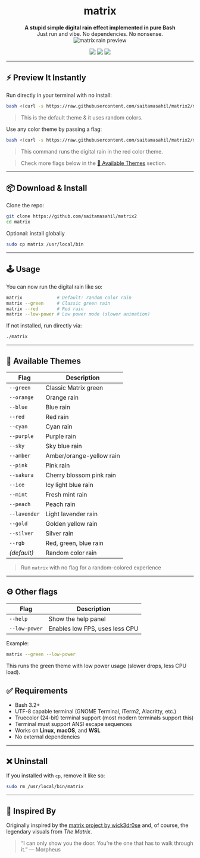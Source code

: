 <div align="center">

# matrix

**A stupid simple digital rain effect implemented in pure Bash**  
Just run and vibe. No dependencies. No nonsense.  
<img src="matrix.gif" alt="matrix rain preview">

<p>
  <img src="https://shields.io/badge/made-with%20%20bash-green?style=flat-square&color=d5c4a1&labelColor=1d2021&logo=gnu-bash">
  <img src="https://img.shields.io/badge/Maintained%3F-yes-green.svg">
  <a href="https://discord.gg/W4mQqNnfSq">
    <img src="https://discordapp.com/api/guilds/913584348937207839/widget.png?style=shield"/>
  </a>
</p>

</div>

---

## ⚡ Preview It Instantly

Run directly in your terminal with no install:

```bash
bash <(curl -s https://raw.githubusercontent.com/saitamasahil/matrix2/main/matrix)
```

> This is the default theme & it uses random colors.

Use any color theme by passing a flag:

```bash
bash <(curl -s https://raw.githubusercontent.com/saitamasahil/matrix2/main/matrix) --red
```

> This command runs the digital rain in the red color theme.

> Check more flags below in the [🎨 Available Themes](#-available-themes) section.

---

## 📦 Download & Install

Clone the repo:

```bash
git clone https://github.com/saitamasahil/matrix2
cd matrix
```

Optional: install globally

```bash
sudo cp matrix /usr/local/bin
```

---

## 🕹️ Usage

You can now run the digital rain like so:

```bash
matrix             # Default: random color rain
matrix --green     # Classic green rain
matrix --red       # Red rain
matrix --low-power # Low power mode (slower animation)
```

If not installed, run directly via:

```bash
./matrix
```

---

## 🎨 Available Themes

| Flag         | Description              |
| ------------ | ------------------------ |
| `--green`    | Classic Matrix green     |
| `--orange`   | Orange rain              |
| `--blue`     | Blue rain                |
| `--red`      | Red rain                 |
| `--cyan`     | Cyan rain                |
| `--purple`   | Purple rain              |
| `--sky`      | Sky blue rain            |
| `--amber`    | Amber/orange-yellow rain |
| `--pink`     | Pink rain                |
| `--sakura`   | Cherry blossom pink rain |
| `--ice`      | Icy light blue rain      |
| `--mint`     | Fresh mint rain          |
| `--peach`    | Peach rain               |
| `--lavender` | Light lavender rain      |
| `--gold`     | Golden yellow rain       |
| `--silver`   | Silver rain              |
| `--rgb`      | Red, green, blue rain    |
| _(default)_  | Random color rain        |

> Run `matrix` with no flag for a random-colored experience

---

## ⚙️ Other flags

| Flag         | Description                     |
| ------------ | ------------------------------- |
| `--help`     | Show the help panel             |
| `--low-power`| Enables low FPS, uses less CPU  |

Example:

```bash
matrix --green --low-power
```

This runs the green theme with low power usage (slower drops, less CPU load).

## ✅ Requirements

- Bash 3.2+
- UTF-8 capable terminal (GNOME Terminal, iTerm2, Alacritty, etc.)
- Truecolor (24-bit) terminal support (most modern terminals support this)
- Terminal must support ANSI escape sequences
- Works on **Linux**, **macOS**, and **WSL**
- No external dependencies

---

## ❌ Uninstall

If you installed with `cp`, remove it like so:

```bash
sudo rm /usr/local/bin/matrix
```

---

## 🧠 Inspired By

Originally inspired by the [matrix project by wick3dr0se](https://github.com/wick3dr0se/matrix) and, of course, the legendary visuals from _The Matrix_.

> “I can only show you the door. You’re the one that has to walk through it.” — Morpheus
